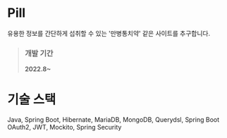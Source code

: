# Pill
유용한 정보를 간단하게 섭취할 수 있는 '만병통치약' 같은 사이트를 추구합니다.

> ### 개발 기간
> **2022.8~**

# 기술 스택
Java, Spring Boot, Hibernate, MariaDB, MongoDB, Querydsl, Spring Boot OAuth2, JWT, Mockito, Spring Security
